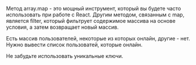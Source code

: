Метод array.map - это мощный инструмент, который вы будете часто использовать при работе с React. Другим методом, связанным с map, является filter, который фильтрует содержимое массива на основе условия, а затем возвращает новый массив.

Есть массив пользователей, некоторые из которых онлайн, другие - нет. Нужно вывести список пользоватей, которые онлайн. 

Не забудьте использовать уникальные ключи.
